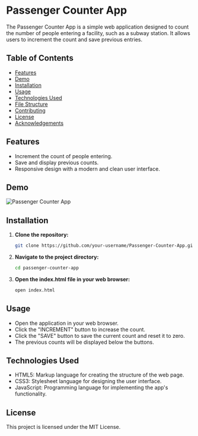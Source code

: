 # Passenger Counter App

The Passenger Counter App is a simple web application designed to count the number of people entering a facility, such as a subway station. It allows users to increment the count and save previous entries.

## Table of Contents

- [Features](#features)
- [Demo](#demo)
- [Installation](#installation)
- [Usage](#usage)
- [Technologies Used](#technologies-used)
- [File Structure](#file-structure)
- [Contributing](#contributing)
- [License](#license)
- [Acknowledgements](#acknowledgements)

## Features

- Increment the count of people entering.
- Save and display previous counts.
- Responsive design with a modern and clean user interface.

## Demo

![Passenger Counter App](screenshot.png)

## Installation

1. **Clone the repository:**

   ```sh
   git clone https://github.com/your-username/Passenger-Counter-App.git

2. **Navigate to the project directory:**
    ```sh
    cd passenger-counter-app

3. **Open the index.html file in your web browser:**
    ```sh
    open index.html

## Usage
- Open the application in your web browser.
- Click the "INCREMENT" button to increase the count.
- Click the "SAVE" button to save the current count and reset it to zero.
- The previous counts will be displayed below the buttons.

## Technologies Used
- HTML5: Markup language for creating the structure of the web page.
- CSS3: Stylesheet language for designing the user interface.
- JavaScript: Programming language for implementing the app's functionality.

## License
This project is licensed under the MIT License.
